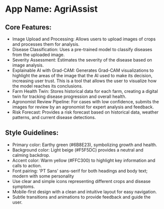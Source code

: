 # **App Name**: AgriAssist

## Core Features:

- Image Upload and Processing: Allows users to upload images of crops and processes them for analysis.
- Disease Classification: Uses a pre-trained model to classify diseases from the uploaded image.
- Severity Assessment: Estimates the severity of the disease based on image analysis.
- Explainable AI with Grad-CAM: Generates Grad-CAM visualizations to highlight the areas of the image that the AI used to make its decision, increasing user trust. This is a tool that allows the user to visualize how the model reaches its conclusions.
- Farm Health Twin: Stores historical data for each farm, creating a digital twin for tracking disease progression and overall health.
- Agronomist Review Pipeline: For cases with low confidence, submits the images for review by an agronomist for expert analysis and feedback.
- Risk Forecast: Provides a risk forecast based on historical data, weather patterns, and current disease detections.

## Style Guidelines:

- Primary color: Earthy green (#6B8E23), symbolizing growth and health.
- Background color: Light beige (#F5F5DC) provides a neutral and calming backdrop.
- Accent color: Warm yellow (#FFC300) to highlight key information and calls to action.
- Font pairing: 'PT Sans' sans-serif for both headings and body text; modern with some personality
- Use clear and simple icons representing different crops and disease symptoms.
- Mobile-first design with a clean and intuitive layout for easy navigation.
- Subtle transitions and animations to provide feedback and guide the user.
